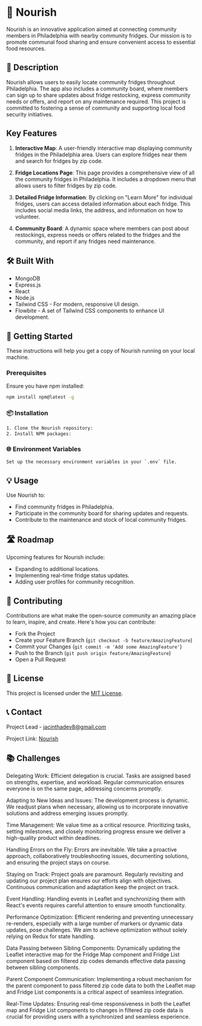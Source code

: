 # 🌿 Nourish

Nourish is an innovative application aimed at connecting community members in Philadelphia with nearby community fridges. Our mission is to promote communal food sharing and ensure convenient access to essential food resources.

## 📖 Description

Nourish allows users to easily locate community fridges throughout Philadelphia. The app also includes a community board, where members can sign up to share updates about fridge restocking, express community needs or offers, and report on any maintenance required. This project is committed to fostering a sense of community and supporting local food security initiatives.

## Key Features

1. **Interactive Map**: A user-friendly interactive map displaying community fridges in the Philadelphia area. Users can explore fridges near them and search for fridges by zip code.

2. **Fridge Locations Page**: This page provides a comprehensive view of all the community fridges in Philadelphia. It includes a dropdown menu that allows users to filter fridges by zip code.

3. **Detailed Fridge Information**: By clicking on "Learn More" for individual fridges, users can access detailed information about each fridge. This includes social media links, the address, and information on how to volunteer.

4. **Community Board**: A dynamic space where members can post about restockings, express needs or offers related to the fridges and the community, and report if any fridges need maintenance.

## 🛠 Built With

- MongoDB
- Express.js
- React
- Node.js
- Tailwind CSS - For modern, responsive UI design.
- Flowbite - A set of Tailwind CSS components to enhance UI development.

## 🚀 Getting Started

These instructions will help you get a copy of Nourish running on your local machine.

### Prerequisites

Ensure you have npm installed:

```bash
npm install npm@latest -g
```


### 📦 Installation
```bash
1. Clone the Nourish repository:
2. Install NPM packages:
```

### 🌐 Environment Variables
```bash
Set up the necessary environment variables in your `.env` file.
```

## 💡 Usage

Use Nourish to:
- Find community fridges in Philadelphia.
- Participate in the community board for sharing updates and requests.
- Contribute to the maintenance and stock of local community fridges.

## 🛣 Roadmap

Upcoming features for Nourish include:
- Expanding to additional locations.
- Implementing real-time fridge status updates.
- Adding user profiles for community recognition.

## 🤝 Contributing

Contributions are what make the open-source community an amazing place to learn, inspire, and create. Here's how you can contribute:
- Fork the Project
- Create your Feature Branch (`git checkout -b feature/AmazingFeature`)
- Commit your Changes (`git commit -m 'Add some AmazingFeature'`)
- Push to the Branch (`git push origin feature/AmazingFeature`)
- Open a Pull Request

## 📄 License

This project is licensed under the [MIT License](LICENSE.txt).

## 📞 Contact

Project Lead - jacinthadev8@gmail.com

Project Link: [Nourish](https://github.com/Resilient-Labs/nourish)

## 📚 Challenges 

Delegating Work:
Efficient delegation is crucial. Tasks are assigned based on strengths, expertise, and workload. Regular communication ensures everyone is on the same page, addressing concerns promptly.

Adapting to New Ideas and Issues:
The development process is dynamic. We readjust plans when necessary, allowing us to incorporate innovative solutions and address emerging issues promptly.

Time Management:
We value time as a critical resource. Prioritizing tasks, setting milestones, and closely monitoring progress ensure we deliver a high-quality product within deadlines.

Handling Errors on the Fly:
Errors are inevitable. We take a proactive approach, collaboratively troubleshooting issues, documenting solutions, and ensuring the project stays on course.

Staying on Track:
Project goals are paramount. Regularly revisiting and updating our project plan ensures our efforts align with objectives. Continuous communication and adaptation keep the project on track.

Event Handling:
Handling events in Leaflet and synchronizing them with React's events requires careful attention to ensure smooth functionality.

Performance Optimization:
Efficient rendering and preventing unnecessary re-renders, especially with a large number of markers or dynamic data updates, pose challenges. We aim to achieve optimization without solely relying on Redux for state handling.

Data Passing between Sibling Components:
Dynamically updating the Leaflet interactive map for the Fridge Map component and Fridge List component based on filtered zip codes demands effective data passing between sibling components.

Parent Component Communication:
Implementing a robust mechanism for the parent component to pass filtered zip code data to both the Leaflet map and Fridge List components is a critical aspect of seamless integration.

Real-Time Updates:
Ensuring real-time responsiveness in both the Leaflet map and Fridge List components to changes in filtered zip code data is crucial for providing users with a synchronized and seamless experience.
